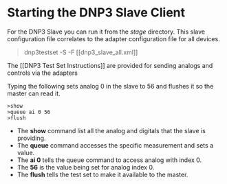 # Starting the DNP3 Slave Client

For the DNP3 Slave you can run it from the *stage* directory.  This slave configuration file correlates to the adapter configuration file for all devices.

> dnp3testset -S -F [[dnp3_slave_all.xml]]

The [[DNP3 Test Set Instructions]] are provided for sending analogs and controls via the adapters

Typing the following sets analog 0 in the slave to 56 and flushes it so the master can read it. 

    >show
    >queue ai 0 56
    >flush

+ The **show** command list all the analog and digitals that the slave is providing.
+ The **queue** command accesses the specific measurement and sets a value.
+ The **ai 0** tells the queue command to access analog with index 0.
+ The **56** is the value being set for analog index 0.
+ The **flush** tells the test set to make it available to the master.


